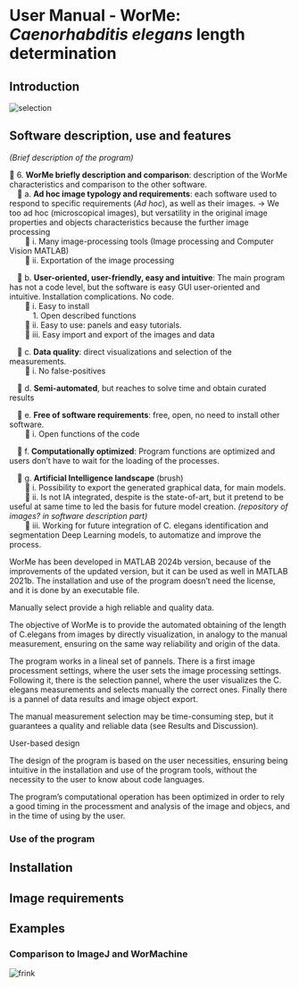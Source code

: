 # User Manual - WorMe: *Caenorhabditis elegans* length determination



## Introduction


![selection](https://github.com/user-attachments/assets/6ab47a84-05d1-444f-97ac-4e5edccb1be6)


## Software description, use and features

*(Brief description of the program)*

🔵 6. **WorMe briefly description and comparison**: description of the WorMe characteristics and comparison to the other software.  
 🔵 a. **Ad hoc image typology and requirements**: each software used to respond to specific requirements (*Ad hoc*), as well as their images. → We too ad hoc (microscopical images), but versatility in the original image properties and objects characteristics because the further image processing  
  🔵 i. Many image-processing tools (Image processing and Computer Vision MATLAB)  
  🔵 ii. Exportation of the image processing  

 🔵 b. **User-oriented, user-friendly, easy and intuitive**: The main program has not a code level, but the software is easy GUI user-oriented and intuitive. Installation complications. No code.  
  🔵 i. Easy to install  
   1. Open described functions  
  🔵 ii. Easy to use: panels and easy tutorials.  
  🔵 iii. Easy import and export of the images and data  

 🔵 c. **Data quality**: direct visualizations and selection of the measurements.  
  🔵 i. No false-positives  

 🔵 d. **Semi-automated**, but reaches to solve time and obtain curated results  

 🔵 e. **Free of software requirements**: free, open, no need to install other software.  
  🔵 i. Open functions of the code  

 🔵 f. **Computationally optimized**: Program functions are optimized and users don’t have to wait for the loading of the processes.  

 🔵 g. **Artificial Intelligence landscape** (brush)  
  🔵 i. Possibility to export the generated graphical data, for main models.  
  🔵 ii. Is not IA integrated, despite is the state-of-art, but it pretend to be useful at same time to led the basis for future model creation. *(repository of images? in software description part)*  
  🔵 iii. Working for future integration of C. elegans identification and segmentation Deep Learning models, to automatize and improve the process.



WorMe has been developed in MATLAB 2024b version, because of the improvements of the updated version, but it can be used as well in MATLAB 2021b. The installation and use of the program doesn’t need the license, and it is done by an executable file.

Manually select provide a high reliable and quality data.

The objective of WorMe is to provide the automated obtaining of the length of C.elegans from images by directly visualization, in analogy to the manual measurement, ensuring on the same way reliability and origin of the data.

The program works in a lineal set of pannels. There is a first image processment settings, where the user sets the image processing settings. Following it, there is the selection pannel, where the user visualizes the C. elegans measurements and selects manually the correct ones. Finally there is a pannel of data results and image object export. 

The manual measurement selection may be time-consuming step, but it guarantees a quality and reliable data (see Results and Discussion). 

User-based design

The design of the program is based on the user necessities, ensuring being intuitive in the installation and use of the program tools, without the necessity to the user to know about code languages.

The program’s computational operation has been optimized in order to rely a good timing in the processment and analysis of the image and objecs, and in the time of using by the user.




### Use of the program

## Installation

## Image requirements



## Examples

### Comparison to ImageJ and WorMachine



![frink](https://github.com/user-attachments/assets/ea355d3d-a75d-4a51-b417-25189e28b717)
